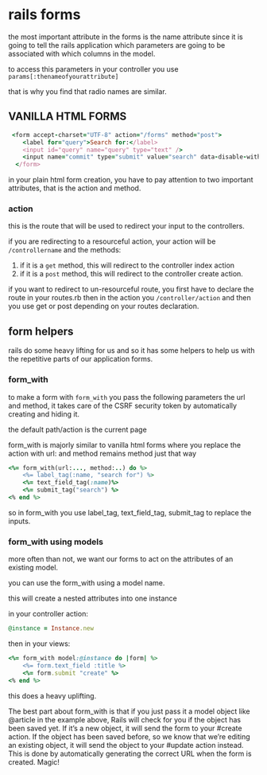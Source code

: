 # rails forms

the most important attribute in the forms is the name attribute since it is going to tell the rails application which parameters are going to be associated with which columns in the model.

to access this parameters in your controller you use `params[:thenameofyourattribute]`

that is why you find that radio names are similar.

## VANILLA HTML FORMS

```ruby
 <form accept-charset="UTF-8" action="/forms" method="post">
    <label for="query">Search for:</label>
    <input id="query" name="query" type="text" />
    <input name="commit" type="submit" value="search" data-disable-with="Search" />
  </form>
```

in your plain html form creation, you have to pay attention to two important attributes, that is the action and method.

### action

this is the route that will be used to redirect your input to the controllers.

if you are redirecting to a resourceful action, your action will be `/controllername` and the methods:

1. if it is a `get` method, this will redirect to the controller index action
2. if it is a `post` method, this will redirect to the controller create action.

if you want to redirect to un-resourceful route, you first have to declare the route in your routes.rb then in the action you `/controller/action` and then you use get or post depending on your routes declaration.

## form helpers

rails do some heavy lifting for us and so it has some helpers to help us with the repetitive parts of our application forms.

### form_with

to make a form with `form_with` you pass the following parameters the url and method, it takes care of the CSRF security token by automatically creating and hiding it.

the default path/action is the current page

form_with is majorly similar to vanilla html forms where you replace the action with url: and method remains method just that way

```ruby
<%= form_with(url:..., method:..) do %>
    <%= label_tag(:name, "search for") %>   
    <%= text_field_tag(:name)%>
    <%= submit_tag("search") %>    
<% end %>
```

so in form_with you use label_tag, text_field_tag, submit_tag to replace the inputs.

### form_with using models

more often than not, we want our forms to act on the attributes of an existing model.

you can use the form_with using a model name.

this will create a nested attributes into one instance

in your controller action:

```ruby
@instance = Instance.new
```

then in your views:

```ruby
<%= form_with model:@instance do |form| %>
    <%= form.text_field :title %>
    <%= form.submit "create" %>
<% end %>
```

this does a heavy uplifting.

The best part about form_with is that if you just pass it a model object like @article in the example above, Rails will check for you if the object has been saved yet. If it’s a new object, it will send the form to your #create action. If the object has been saved before, so we know that we’re editing an existing object, it will send the object to your #update action instead. This is done by automatically generating the correct URL when the form is created. Magic!
